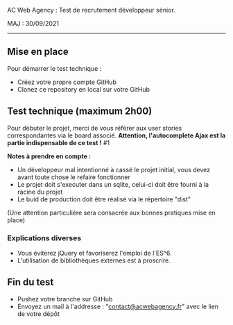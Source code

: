 AC Web Agency : Test de recrutement développeur sénior.

MAJ : 30/09/2021
*****************************************************************

## Mise en place

Pour démarrer le test technique :

- Créez votre propre compte GitHub
- Clonez ce repository en local sur votre GitHub

## Test technique (maximum 2h00)

Pour débuter le projet, merci de vous référer aux user stories correspondantes via le board associé.
**Attention, l'autocomplete Ajax est la partie indispensable de ce test !** #1

**Notes à prendre en compte :**

- Un développeur mal intentionné à cassé le projet initial, vous devez avant toute chose le refaire fonctionner
- Le projet doit s'executer dans un sqlite, celui-ci doit être fourni à la racine du projet
- Le buid de production doit être réalisé via le répertoire "dist"

(Une attention particulière sera consacrée aux bonnes pratiques mise en place)

### Explications diverses

- Vous éviterez jQuery et favoriserez l'emploi de l'ES^6.
- L'utilisation de bibliothèques externes est à proscrire. 

## Fin du test

- Pushez votre branche sur GitHub
- Envoyez un mail à l'addresse : "contact@acwebagency.fr" avec le lien de votre dépôt

